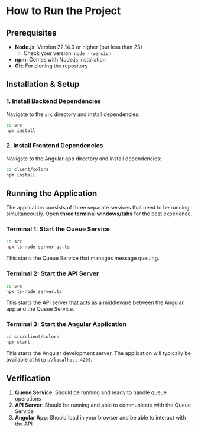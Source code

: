 # How to Run the Project


## Prerequisites

- **Node.js**: Version 22.14.0 or higher (but less than 23)
  - Check your version: `node --version`
- **npm**: Comes with Node.js installation
- **Git**: For cloning the repository

## Installation & Setup

### 1. Install Backend Dependencies

Navigate to the `src` directory and install dependencies:

```bash
cd src
npm install
```

### 2. Install Frontend Dependencies

Navigate to the Angular app directory and install dependencies:

```bash
cd client/colors
npm install
```

## Running the Application

The application consists of three separate services that need to be running simultaneously. Open **three terminal windows/tabs** for the best experience.

### Terminal 1: Start the Queue Service

```bash
cd src
npx ts-node server-qs.ts
```

This starts the Queue Service that manages message queuing.

### Terminal 2: Start the API Server

```bash
cd src
npx ts-node server.ts
```

This starts the API server that acts as a middleware between the Angular app and the Queue Service.

### Terminal 3: Start the Angular Application

```bash
cd src/client/colors
npm start
```

This starts the Angular development server. The application will typically be available at `http://localhost:4200`.

## Verification

1. **Queue Service**: Should be running and ready to handle queue operations
2. **API Server**: Should be running and able to communicate with the Queue Service
3. **Angular App**: Should load in your browser and be able to interact with the API